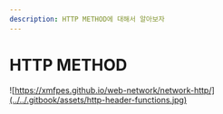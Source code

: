 ```yaml
---
description: HTTP METHOD에 대해서 알아보자
---
```


# HTTP METHOD

![https://xmfpes.github.io/web-network/network-http/](../../.gitbook/assets/http-header-functions.jpg)



